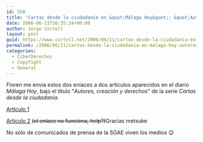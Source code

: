 ```yaml
---
id: 550
title: 'Cartas desde la ciudadaní­a en &quot;Málaga Hoy&quot;: &quot;Autores, creación y derechos&quot;'
date: 2006-06-11T16:35:14+00:00
author: Jorge Cortell
layout: post
guid: https://www.cortell.net/2006/06/11/cartas-desde-la-ciudadania-en-malaga-hoy-autores-creacion-y-derechos/
permalink: /2006/06/11/cartas-desde-la-ciudadania-en-malaga-hoy-autores-creacion-y-derechos/
categories:
  - CiberDerechos
  - Copyfight
  - General
---
```

Floren me enví­a estos dos enlaces a dos artí­culos aparecidos en el diario _Málaga Hoy_, bajo el tí­tulo "_Autores, creación y derechos_" de la serie _Cartas desde la ciudadaní­a_.

<a title="art 1" target="_blank" href="https://www.diariomalagahoy.com/diariomalagahoy/articulo.asp?idart=2906122&idcat=2826">Artí­culo 1</a>

<a title="art 2" target="_blank" href="https://www.diariomalagahoy.com/diariomalagahoy/articulo.asp?idart=2911502">Artí­culo 2</a> <strike>(el enlace no funciona, help?)</strike>Gracias metsuke<strike>
  
</strike>

No sólo de comunicados de prensa de la SGAE viven los medios 😉